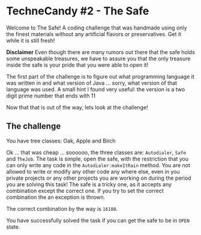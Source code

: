 # TechneCandy #2 - The Safe

Welcome to The Safe! A coding challenge that was handmade using only the finest materials
without any artificial flavors or preservatives. Get it while it is still fresh!

**Disclaimer** Even though there are many rumors out there that the safe holds some unspeakable treasures, we have to assure you that the only treasure
inside the safe is your pride that you were able to open it!

The first part of the challenge is to figure out what programming language it was written in and what version of Java ... sorry, what version of
that language was used. A small hint I found very useful: the version is a two digit prime number that ends with 11

Now that that is out of the way, lets look at the challenge!

## The challenge

You have tree classes: Oak, Apple and Birch

Ok ... that was cheap ... soooooo, the three classes are: `Autodialer`, `Safe` and `TheJob`. The task is simple, open the safe, with the restriction that you can only
write any code in the `Autodialer:makeItRain` method. You are not allowed to write or modify any other code any where else, even in you private projects or any other projects you are working on during the period you are solving this task!
The safe is a tricky one, as it accepts any combination except the correct one. If you try to set the correct combination the an exception is thrown.

The correct combination by the way is `16180`.

You have successfully solved the task if you can get the safe to be in `OPEN` state.
